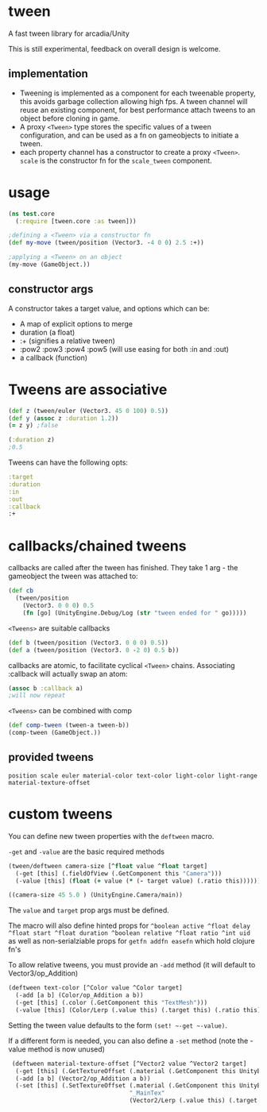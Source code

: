 # tween
A fast tween library for arcadia/Unity

This is still experimental, feedback on overall design is welcome.

## implementation

* Tweening is implemented as a component for each tweenable property, this avoids garbage collection allowing high fps.  A tween channel will reuse an existing component, for best performance attach tweens to an object before cloning in game.
* A proxy ```<Tween>``` type stores the specific values of a tween configuration, and can be used as a fn on gameobjects to initiate a tween.
* each property channel has a constructor to create a proxy ```<Tween>```. ```scale``` is the constructor fn for the ```scale_tween``` component.

# usage
```clj
(ns test.core
  (:require [tween.core :as tween]))

;defining a <Tween> via a constructor fn
(def my-move (tween/position (Vector3. -4 0 0) 2.5 :+))

;applying a <Tween> on an object
(my-move (GameObject.))
```



## constructor args
A constructor takes a target value, and options which can be:
* A map of explicit options to merge
* duration (a float)
* :+ (signifies a relative tween)
* :pow2 :pow3 :pow4 :pow5 (will use easing for both :in and :out)
* a callback (function)

# Tweens are associative
```clj
(def z (tween/euler (Vector3. 45 0 100) 0.5))
(def y (assoc z :duration 1.2))
(= z y) ;false

(:duration z)
;0.5
```

Tweens can have the following opts:
```clj
:target
:duration
:in
:out
:callback
:+
```

# callbacks/chained tweens
callbacks are called after the tween has finished. They take 1 arg - the gameobject the tween was attached to:
```clj
(def cb 
  (tween/position 
    (Vector3. 0 0 0) 0.5 
    (fn [go] (UnityEngine.Debug/Log (str "tween ended for " go)))))
```

```<Tweens>``` are suitable callbacks
```clj
(def b (tween/position (Vector3. 0 0 0) 0.5))
(def a (tween/position (Vector3. 0 -2 0) 0.5 b))
```

callbacks are atomic, to facilitate cyclical ```<Tween>``` chains. Associating :callback will actually swap an atom:
```clj
(assoc b :callback a)
;will now repeat
```

```<Tweens>``` can be combined with comp
```clj
(def comp-tween (tween-a tween-b))
(comp-tween (GameObject.))
```

## provided tweens
```
position scale euler material-color text-color light-color light-range material-texture-offset
```

# custom tweens
You can define new tween properties with the ```deftween``` macro.

```-get``` and ```-value``` are the basic required methods
```clj
(tween/deftween camera-size [^float value ^float target]
  (-get [this] (.fieldOfView (.GetComponent this "Camera")))
  (-value [this] (float (+ value (* (- target value) (.ratio this))))))

((camera-size 45 5.0 ) (UnityEngine.Camera/main))
```

The ```value``` and ```target``` prop args must be defined.

The macro will also define hinted props for 
```^boolean active ^float delay ^float start ^float duration ^boolean relative ^float ratio ^int uid```
as well as non-serialziable props for ```getfn addfn easefn``` which hold clojure fn's



To allow relative tweens, you must provide an ```-add``` method (it will default to Vector3/op_Addition)

```clj
(deftween text-color [^Color value ^Color target]
  (-add [a b] (Color/op_Addition a b))
  (-get [this] (.color (.GetComponent this "TextMesh")))
  (-value [this] (Color/Lerp (.value this) (.target this) (.ratio this))))
 ```

Setting the tween value defaults to the form ```(set! ~-get ~-value)```. 

If a different form is needed, you can also define a ```-set``` method (note the -value method is now unused)
```clj
 (deftween material-texture-offset [^Vector2 value ^Vector2 target] 
  (-get [this] (.GetTextureOffset (.material (.GetComponent this UnityEngine.Renderer) "_MainTex")))
  (-add [a b] (Vector2/op_Addition a b))
  (-set [this] (.SetTextureOffset (.material (.GetComponent this UnityEngine.Renderer)) 
                                  "_MainTex" 
                                  (Vector2/Lerp (.value this) (.target this) (.ratio this)))))
 ```


